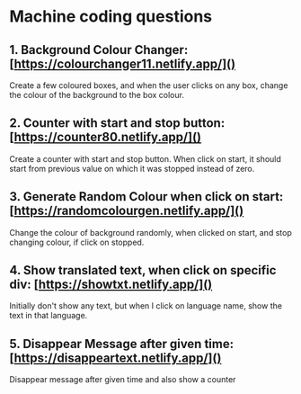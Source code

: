 # Machine coding questions

## 1. Background Colour Changer: [https://colourchanger11.netlify.app/]()

Create a few coloured boxes, and when the user clicks on any box, change the colour of the background to the box colour.

## 2. Counter with start and stop button: [https://counter80.netlify.app/]()

Create a counter with start and stop button. When click on start, it should start from previous value on which it was stopped instead of zero.

## 3. Generate Random Colour when click on start: [https://randomcolourgen.netlify.app/]()

Change the colour of background randomly, when clicked on start, and stop changing colour, if click on stopped.

## 4. Show translated text, when click on specific div: [https://showtxt.netlify.app/]()

Initially don't show any text, but when I click on language name, show the text in that language.

## 5. Disappear Message after given time: [https://disappeartext.netlify.app/]()

Disappear message after given time and also show a counter
